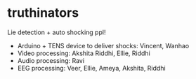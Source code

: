 # truthinators
Lie detection + auto shocking ppl!

- Arduino + TENS device to deliver shocks: Vincent, Wanhao
- Video processing: Akshita Riddhi, Ellie, Riddhi
- Audio processing: Ravi
- EEG processing: Veer, Ellie, Ameya, Akshita, Riddhi
